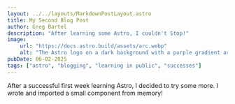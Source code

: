 ```yaml
---
layout: ../../layouts/MarkdownPostLayout.astro
title: My Second Blog Post
author: Greg Bartel
description: "After learning some Astro, I couldn't Stop!"
image:
    url: "https://docs.astro.build/assets/arc.webp"
    alt: "The Astro logo on a dark background with a purple gradient arc."
pubDate: 06-02-2025
tags: ["astro", "blogging", "learning in public", "successes"]
---
```

After a successful first week learning Astro, I decided to try some more. I wrote and imported a small component from memory!